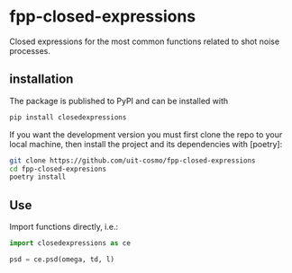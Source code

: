 # fpp-closed-expressions

Closed expressions for the most common functions related to shot noise processes.

## installation
The package is published to PyPI and can be installed with
```sh
pip install closedexpressions
```

If you want the development version you must first clone the repo to your local machine,
then install the project and its dependencies with [poetry]:

```sh
git clone https://github.com/uit-cosmo/fpp-closed-expressions
cd fpp-closed-expresions
poetry install
```

## Use

Import functions directly, i.e.:

```Python
import closedexpressions as ce

psd = ce.psd(omega, td, l)
```